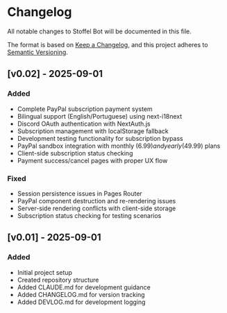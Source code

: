 # Changelog

All notable changes to Stoffel Bot will be documented in this file.

The format is based on [Keep a Changelog](https://keepachangelog.com/en/1.0.0/),
and this project adheres to [Semantic Versioning](https://semver.org/spec/v2.0.0.html).

## [v0.02] - 2025-09-01

### Added
- Complete PayPal subscription payment system
- Bilingual support (English/Portuguese) using next-i18next
- Discord OAuth authentication with NextAuth.js
- Subscription management with localStorage fallback
- Development testing functionality for subscription bypass
- PayPal sandbox integration with monthly ($6.99) and yearly ($49.99) plans
- Client-side subscription status checking
- Payment success/cancel pages with proper UX flow

### Fixed
- Session persistence issues in Pages Router
- PayPal component destruction and re-rendering issues
- Server-side rendering conflicts with client-side storage
- Subscription status checking for testing scenarios

## [v0.01] - 2025-09-01

### Added
- Initial project setup
- Created repository structure
- Added CLAUDE.md for development guidance
- Added CHANGELOG.md for version tracking
- Added DEVLOG.md for development logging